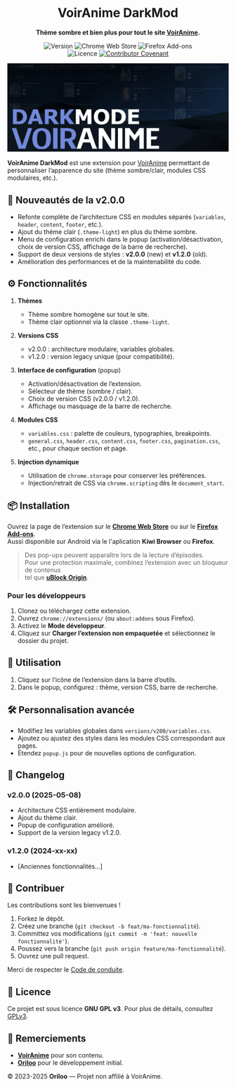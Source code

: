 <div align="center">

# VoirAnime DarkMod
**Thème sombre et bien plus pour tout le site [VoirAnime](https://voiranime.com/).**

![Version](https://img.shields.io/badge/version-2.0.0-blue)
![Chrome Web Store](https://img.shields.io/chrome-web-store/v/dckaidelfhmapnkeejdihjbdbafckelh)
![Firefox Add-ons](https://img.shields.io/amo/v/voiranime-darkmod)
<br>
![Licence](https://img.shields.io/badge/licence-GPLv3-green)
[![Contributor Covenant](https://img.shields.io/badge/Contributor%20Covenant-2.1-4baaaa.svg)](CODE_OF_CONDUCT.md)

![Image Promotionnelle](img/ImagePromotionnelle.png)
</div>

**VoirAnime DarkMod** est une extension pour [VoirAnime](https://voiranime.com/) permettant de personnaliser l’apparence du site (thème sombre/clair, modules CSS modulaires, etc.).

## 🚀 Nouveautés de la v2.0.0

* Refonte complète de l’architecture CSS en modules séparés (`variables`, `header`, `content`, `footer`, etc.).
* Ajout du thème clair (`.theme-light`) en plus du thème sombre.
* Menu de configuration enrichi dans le popup (activation/désactivation, choix de version CSS, affichage de la barre de recherche).
* Support de deux versions de styles : **v2.0.0** (new) et **v1.2.0** (old).
* Amélioration des performances et de la maintenabilité du code.

## ⚙️ Fonctionnalités

1. **Thèmes**
    * Thème sombre homogène sur tout le site.
    * Thème clair optionnel via la classe `.theme-light`.
   
2. **Versions CSS**
    * v2.0.0 : architecture modulaire, variables globales.
    * v1.2.0 : version legacy unique (pour compatibilité).
   
3. **Interface de configuration** (popup)
    * Activation/désactivation de l’extension.
    * Sélecteur de thème (sombre / clair).
    * Choix de version CSS (v2.0.0 / v1.2.0).
    * Affichage ou masquage de la barre de recherche.
   
4. **Modules CSS**
    * `variables.css` : palette de couleurs, typographies, breakpoints.
    * `general.css`, `header.css`, `content.css`, `footer.css`, `pagination.css`, etc., pour chaque section et page.
   
5. **Injection dynamique**
    * Utilisation de `chrome.storage` pour conserver les préférences.
    * Injection/retrait de CSS via `chrome.scripting` dès le `document_start`.

## 📦 Installation

Ouvrez la page de l’extension sur le **[Chrome Web Store](https://chromewebstore.google.com/detail/dckaidelfhmapnkeejdihjbdbafckelh)** ou sur le **[Firefox Add-ons](https://addons.mozilla.org/firefox/addon/voiranime-darkmod/)**.
<br>
Aussi disponible sur Android via le l'aplication **Kiwi Browser** ou **Firefox**.

> Des pop-ups peuvent apparaître lors de la lecture d’épisodes.  
> Pour une protection maximale, combinez l’extension avec un bloqueur de contenus  
> tel que **[uBlock Origin](https://chromewebstore.google.com/detail/ublock-origin/cjpalhdlnbpafiamejdnhcphjbkeiagm)**.

### Pour les développeurs
1. Clonez ou téléchargez cette extension.
2. Ouvrez `chrome://extensions/` (ou `about:addons` sous Firefox).
3. Activez le **Mode développeur**.
4. Cliquez sur **Charger l’extension non empaquetée** et sélectionnez le dossier du projet.

## 📝 Utilisation

1. Cliquez sur l’icône de l’extension dans la barre d’outils.
2. Dans le popup, configurez : thème, version CSS, barre de recherche.

## 🛠️ Personnalisation avancée

* Modifiez les variables globales dans `versions/v200/variables.css`.
* Ajoutez ou ajustez des styles dans les modules CSS correspondant aux pages.
* Étendez `popup.js` pour de nouvelles options de configuration.

## 📝 Changelog

### v2.0.0 (2025-05-08)

* Architecture CSS entièrement modulaire.
* Ajout du thème clair.
* Popup de configuration amélioré.
* Support de la version legacy v1.2.0.

### v1.2.0 (2024-xx-xx)

* \[Anciennes fonctionnalités...]

## 🤝 Contribuer

Les contributions sont les bienvenues !

1. Forkez le dépôt.
2. Créez une branche (`git checkout -b feat/ma-fonctionnalité`).
3. Committez vos modifications (`git commit -m 'feat: nouvelle fonctionnalité'`).
4. Poussez vers la branche (`git push origin feature/ma-fonctionnalité`).
5. Ouvrez une pull request.

Merci de respecter le [Code de conduite](CODE_OF_CONDUCT.md).

## 📄 Licence

Ce projet est sous licence **GNU GPL v3**. Pour plus de détails, consultez [GPLv3](https://www.gnu.org/licenses/gpl-3.0.html).

## 🙏 Remerciements

* **[VoirAnime](https://voiranime.com/)** pour son contenu.
* **[Oriloo](https://github.com/Oriloo)** pour le développement initial.

© 2023-2025 **Oriloo** — Projet non affilié à VoirAnime.
